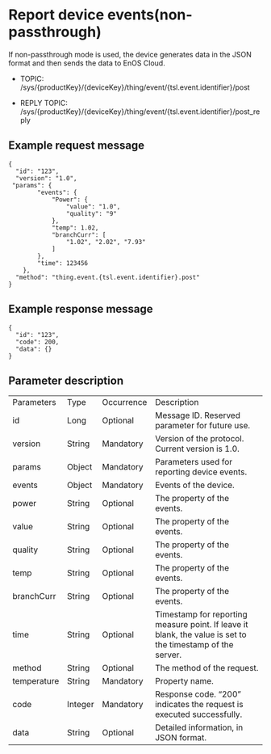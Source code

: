 # Report device events​ (non-passthrough)

If non-passthrough mode is used, the device generates data in the JSON
format and then sends the data to EnOS Cloud.

- TOPIC: /sys/{productKey}/{deviceKey}/thing/event/{tsl.event.identifier}/post

- REPLY TOPIC: /sys/{productKey}/{deviceKey}/thing/event/{tsl.event.identifier}/post_reply

## Example request message

```
{
  "id": "123",
  "version": "1.0",
 "params": {
		"events": {
			"Power": {
				"value": "1.0",
				"quality": "9"
			},
			"temp": 1.02,
			"branchCurr": [
				"1.02", "2.02", "7.93"
			]
		},
		"time": 123456
	},
  "method": "thing.event.{tsl.event.identifier}.post"
}

```

## Example response message

```
{
  "id": "123",
  "code": 200,
  "data": {}
}

```

## Parameter description

<table>
  <tr>
    <td>Parameters</td>
    <td>Type</td>
    <td>Occurrence </td>
    <td>Description</td>
  </tr>
  <tr>
    <td>id</td>
    <td>Long</td>
    <td>Optional</td>
    <td>Message ID. Reserved parameter for future use.</td>
  </tr>
  <tr>
    <td>version</td>
    <td>String</td>
    <td>Mandatory</td>
    <td>Version of the protocol. Current version is   1.0.</td>
  </tr>
  <tr>
    <td>params</td>
    <td>Object</td>
    <td>Mandatory</td>
    <td>Parameters used for reporting device events.</td>
  </tr>
  <tr>
    <td>events</td>
    <td>Object</td>
    <td>Mandatory</td>
    <td>Events of the device.</td>
  </tr>
  <tr>
    <td>power</td>
    <td>String</td>
    <td>Optional</td>
    <td>The property of the events.</td>
  </tr>
  <tr>
    <td>value</td>
    <td>String</td>
    <td>Optional</td>
    <td>The property of the events.</td>
  </tr>
  <tr>
    <td>quality</td>
    <td>String</td>
    <td>Optional</td>
    <td>The property of the events.</td>
  </tr>
  <tr>
    <td>temp</td>
    <td>String</td>
    <td>Optional</td>
    <td>The property of the events.</td>
  </tr>
  <tr>
    <td>branchCurr</td>
    <td>String</td>
    <td>Optional</td>
    <td>The property of the events.</td>
  </tr>
  <tr>
    <td>time</td>
    <td>String</td>
    <td>Optional</td>
    <td>Timestamp for reporting measure point. If leave   it blank, the value is set to the timestamp of the server.</td>
  </tr>
  <tr>
    <td>method</td>
    <td>String</td>
    <td>Optional</td>
    <td>The method of the request.</td>
  </tr>
  <tr>
    <td>temperature</td>
    <td>String</td>
    <td>Mandatory</td>
    <td>Property name.</td>
  </tr>
  <tr>
    <td>code</td>
    <td>Integer</td>
    <td>Mandatory</td>
    <td>Response code. &ldquo;200&rdquo; indicates the request is executed successfully. </td>
  </tr>
  <tr>
    <td>data</td>
    <td>String</td>
    <td>Optional</td>
    <td>Detailed information, in JSON format.</td>
  </tr>
</table>
